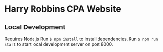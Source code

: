# Harry Robbins CPA Website

## Local Development

Requires Node.js
Run `$ npm install` to install dependencies.
Run `$ npm run start` to start local development server on port 8000.